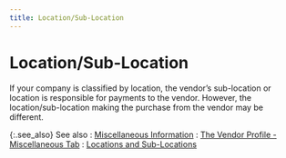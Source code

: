 ```yaml
---
title: Location/Sub-Location
---
```


# Location/Sub-Location


If your company is classified by location, the vendor’s sub-location  or location is responsible for payments to the vendor. However, the location/sub-location  making the purchase from the vendor may be different.


{:.see_also}
See also
: [Miscellaneous  Information]({{site.mv_baseurl}}/vendor-details/miscellaneous-information/miscellaneous_information_vendors_content.html)
: [The  Vendor Profile - Miscellaneous Tab]({{site.mv_baseurl}}/creating/the-vendor-profile-miscellaneous/the_vendor_profile_miscellaneous_tab.html)
: [Locations  and Sub-Locations]({{site.sc_chm}}/options/locations-and-sub-locations/locations_and_departments.html)
